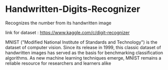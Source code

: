 # Handwritten-Digits-Recognizer
Recognizes the number from its handwritten image

link for dataset :
https://www.kaggle.com/c/digit-recognizer

MNIST ("Modified National Institute of Standards and Technology") is the dataset of computer vision. Since its release in 1999, this classic dataset of handwritten images has served as the basis for benchmarking classification algorithms. As new machine learning techniques emerge, MNIST remains a reliable resource for researchers and learners alike
